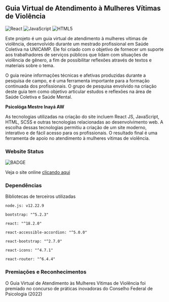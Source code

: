 ## Guia Virtual de Atendimento à Mulheres Vítimas de Violência
![React](https://img.shields.io/badge/react-%2320232a.svg?style=for-the-badge&logo=react&logoColor=%2361DAFB)
![JavaScript](https://img.shields.io/badge/JavaScript-F7DF1E?style=for-the-badge&logo=javascript&logoColor=black)
![HTML5](https://img.shields.io/badge/html5-%23E34F26.svg?style=for-the-badge&logo=html5&logoColor=white)

Este projeto é um guia virtual de atendimento à mulheres vítimas de violência, desenvolvido durante um mestrado profissional em Saúde Coletiva na UNICAMP. Ele foi criado com o objetivo de fornecer um suporte aos trabalhadores de serviços públicos que lidam com situações de violência de gênero, a fim de possibilitar reflexões através de textos e materiais sobre o tema.

O guia reúne informações técnicas e afetivas produzidas durante a pesquisa de campo, e é uma ferramenta importante para a formação continuada dos profissionais. O grupo de pesquisa envolvido na criação deste guia tem como objetivo articular estudos e reflexões na área de Saúde Coletiva e Saúde Mental.

<b> Psicológa Mestre Inayá AW </b>

As tecnologias utilizadas na criação do site incluem React JS, JavaScript, HTML, SCSS e outras tecnologias relacionadas ao desenvolvimento web. A escolha dessas tecnologias permitiu a criação de um site moderno, interativo e de fácil acesso para os profissionais. O resultado final é uma ferramenta de apoio no atendimento à mulheres vítimas de violência.


### Website Status
![BADGE](https://img.shields.io/website-up-down-green-red/http/monip.org.svg)

Veja o site online [clicando aqui](https://guia-virtual.herokuapp.com/)

### Dependências

Bibliotecas de terceiros utilizadas
```
node.js: v12.22.9
```  
```  
bootstrap: "^5.2.3"
``` 
```  
react: "^18.2.0"
``` 
```  
react-accessible-accordion: "^5.0.0"
``` 
``` 
react-bootstrap: "^2.7.0"
```  
```  
react-icons: "^4.7.1"
```  
```  
react-router: "^6.4.4"
```  

### Premiações e Reconhecimentos

O Guia Virtual de Atendimento às Mulheres Vítimas de Violência foi premiado no concurso de práticas inovadoras do Conselho Federal de Psicologia (2022)
